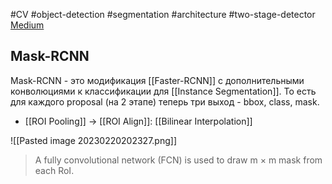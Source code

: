 #CV #object-detection #segmentation #architecture #two-stage-detector 
[Medium](https://medium.com/codex/a-guide-to-two-stage-object-detection-r-cnn-fpn-mask-r-cnn-and-more-54c2e168438c)
## Mask-RCNN
Mask-RCNN - это модификация [[Faster-RCNN]] с дополнительными конволюциями к классификации для [[Instance Segmentation]]. То есть для каждого proposal (на 2 этапе) теперь три выход - bbox, class, mask.
- [[ROI Pooling]] $\rightarrow$ [[ROI Align]]: [[Bilinear Interpolation]]

![[Pasted image 20230220202327.png]]

> A fully convolutional network (FCN) is used to draw m × m mask from each RoI.